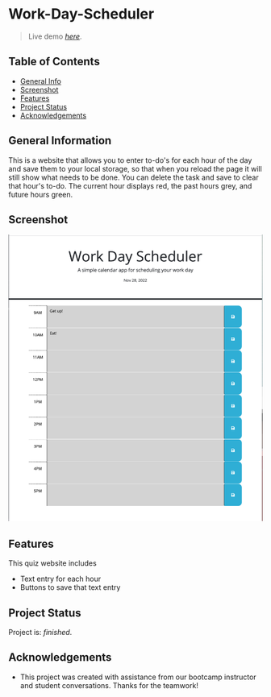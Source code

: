# Work-Day-Scheduler

> Live demo [_here_](https://cadienlake.github.io/work-day-scheduler/).

## Table of Contents

- [General Info](#general-information)
- [Screenshot](#screenshot)
- [Features](#features)
- [Project Status](#project-status)
- [Acknowledgements](#acknowledgements)

## General Information

This is a website that allows you to enter to-do's for each hour of the day and save them to your local storage, so that when you reload the page it will still show what needs to be done. You can delete the task and save to clear that hour's to-do. The current hour displays red, the past hours grey, and future hours green.

## Screenshot

![screenshot](assets/screenshot.png)

## Features

This quiz website includes

- Text entry for each hour
- Buttons to save that text entry

## Project Status

Project is: _finished_.

## Acknowledgements

- This project was created with assistance from our bootcamp instructor and student conversations. Thanks for the teamwork!
